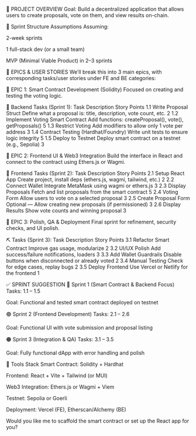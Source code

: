 🧩 PROJECT OVERVIEW
Goal: Build a decentralized application that allows users to create proposals, vote on them, and view results on-chain.

📅 Sprint Structure Assumptions
Assuming:

2-week sprints

1 full-stack dev (or a small team)

MVP (Minimal Viable Product) in 2–3 sprints

🧱 EPICS & USER STORIES
We’ll break this into 3 main epics, with corresponding tasks/user stories under FE and BE categories:

🧩 EPIC 1: Smart Contract Development (Solidity)
Focused on creating and testing the voting logic.

🔧 Backend Tasks (Sprint 1):
Task	Description	Story Points
1.1 Write Proposal Struct	Define what a proposal is: title, description, vote count, etc.	2
1.2 Implement Voting Smart Contract	Add functions: createProposal(), vote(), getProposals()	5
1.3 Restrict Voting	Add modifiers to allow only 1 vote per address	3
1.4 Contract Testing (Hardhat/Foundry)	Write unit tests to ensure logic integrity	5
1.5 Deploy to Testnet	Deploy smart contract on a testnet (e.g., Sepolia)	3

🧩 EPIC 2: Frontend UI & Web3 Integration
Build the interface in React and connect to the contract using Ethers.js or Wagmi.

🎨 Frontend Tasks (Sprint 2):
Task	Description	Story Points
2.1 Setup React App	Create project, install deps (ethers.js, wagmi, tailwind, etc.)	2
2.2 Connect Wallet	Integrate MetaMask using wagmi or ethers.js	3
2.3 Display Proposals	Fetch and list proposals from the smart contract	5
2.4 Voting Form	Allow users to vote on a selected proposal	3
2.5 Create Proposal Form	Optional — Allow creating new proposals (if permissioned)	3
2.6 Display Results	Show vote counts and winning proposal	3

🧩 EPIC 3: Polish, QA & Deployment
Final sprint for refinement, security checks, and UI polish.

⛏️ Tasks (Sprint 3):
Task	Description	Story Points
3.1 Refactor Smart Contract	Improve gas usage, modularize	2
3.2 UI/UX Polish	Add success/failure notifications, loaders	3
3.3 Add Wallet Guardrails	Disable buttons when disconnected or already voted	2
3.4 Manual Testing	Check for edge cases, replay bugs	2
3.5 Deploy Frontend	Use Vercel or Netlify for the frontend	1

✅ SPRINT SUGGESTION
🔵 Sprint 1 (Smart Contract & Backend Focus)
Tasks: 1.1 – 1.5

Goal: Functional and tested smart contract deployed on testnet

🟢 Sprint 2 (Frontend Development)
Tasks: 2.1 – 2.6

Goal: Functional UI with vote submission and proposal listing

🟠 Sprint 3 (Integration & QA)
Tasks: 3.1 – 3.5

Goal: Fully functional dApp with error handling and polish

🔧 Tools Stack
Smart Contract: Solidity + Hardhat

Frontend: React + Vite + Tailwind (or MUI)

Web3 Integration: Ethers.js or Wagmi + Viem

Testnet: Sepolia or Goerli

Deployment: Vercel (FE), Etherscan/Alchemy (BE)

Would you like me to scaffold the smart contract or set up the React app for you?
